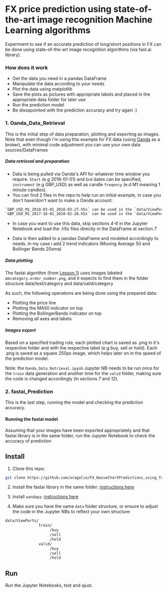 # FX price prediction using state-of-the-art image recognition Machine Learning algorithms
Experiment to see if an accurate prediction of long/short positions in FX can be done using state-of-the-art image recognition algorithms (via fast.ai library).

### How does it work

- Get the data you need in a pandas DataFrame
- Manipulate the data according to your needs
- Plot the data using matplotlib
- Save the plots as pictures with appropriate labels and placed in the appropriate data folder for later use
- Run the prediction model
- Be dissapointed with the prediction accuracy and try again :)

### 1. Oanda_Data_Retrieval

This is the initial step of data preparation, plotting and exporting as images. 
Note that even though i'm using this example for FX data (using [Oanda](https://www.oanda.com>) as a broker), with minimal code adjustment you can use your own data sources/DataFrames

##### Data retrieval and preparation

- Data is being pulled via Oanda's API for whatever time window you require. `Start` (e.g 2018-01-01) and `End` dates can be specified, `instrument` (e.g GBP_USD) as well as candle `freqency` (e.d M1 meaning 1 minute candles).
- You can find 2 files in the repo to help run an initial example, in case you don't have/don't want to make a Oanda account: 
```sh
`GBP_USD_M1_2018-03-01_2018-03-27.h5s` can be used in the `data/ViewPorts/valid/` folder (recent prices)
`GBP_USD_M1_2017-10-01_2018-02-28.h5s` can be used in the `data/ViewPorts/train/` folder
```
- In case you want to use this data, skip sections *4-6* in the Jupyter Notebook and load the .h5s files directly in the DataFrame at section *7*

- Data is then added to a pandas DataFrame and modeled accordingly to needs. In my case i add 2 trend indicators (Moving Average 50 and Bollinger Bands 20sma)

##### Data plotting

The fastai algorithm (from [Lesson 1](http://course.fast.ai/lessons/lesson1.html)) uses images labeled as`category.order_number.png`, and it expects to find them in the folder structure data/test/category and data/valid/category

As such, the following operations are being done using the prepared data:

- Plotting the price line
- Plotting the MA50 indicator on top
- Plotting the BollingerBands indicator on top
- Removing all axes and labels

##### Images export

Based on a specified trading rule, each plotted chart is saved as .png in it's respective folder and with the respective label (e.g buy, sell or hold). Each .png is saved as a square 250px image, which helps later on in the speed of the prediction model.

Note: the `Oanda_Data_Retrieval.ipynb` Jupyter NB needs to be run once for the `train` data generation and another time for the `valid` folder, making sure the code is changed accordingly (in sections *7* and *12*).

### 2. fastai_Prediction

This is the last step, running the model and checking the prediction accuracy.

#### Running the fastai model

Assuming that your images have been exported appropriately and that fastai library is in the same folder, run the Jupyter Notebook to check the accuracy of prediction


## Install

1. Clone this repo:
```sh
git clone https://github.com/aragalie/FX_NaiveChartPredictions_using_fastai.git
```
2. Install the fastai library in the same folder: [instructions here](https://github.com/fastai/fastai)

3. Install `oandapy`: [instructions here](https://github.com/oanda/oandapy)

4. Make sure you have the same `data` folder structure, or ensure to adjust the code in the Jupyter NBs to reflect your own structure:
```sh
data/ViewPorts/
               train/
                    /buy
                    /sell
                    /hold
               valid/
                    /buy
                    /sell
                    /hold            
```

## Run

Run the Jupyter Notebooks, test and ajust.

